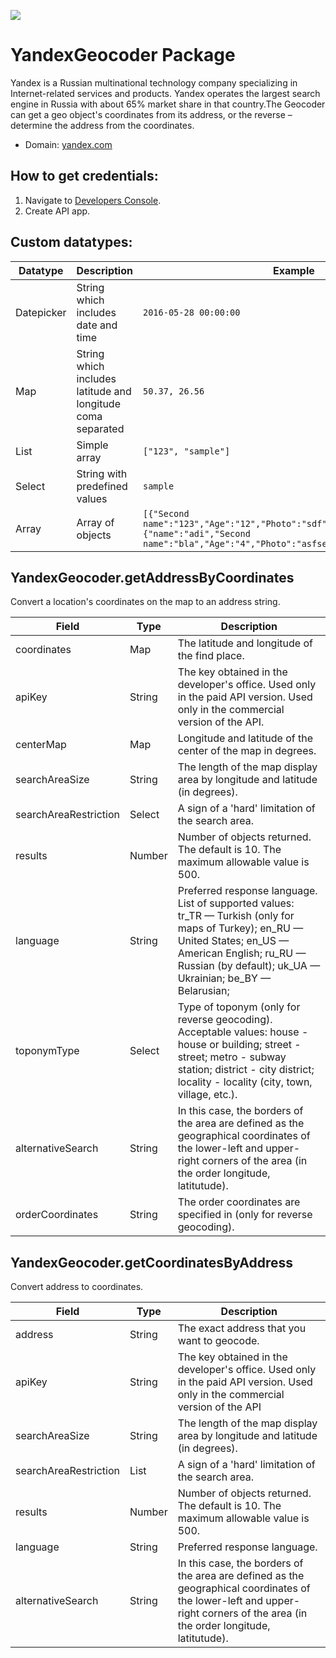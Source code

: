 [![](https://scdn.rapidapi.com/RapidAPI_banner.png)](https://rapidapi.com/package/Yandex/functions?utm_source=RapidAPIGitHub_YandexFunctions&utm_medium=button&utm_content=RapidAPI_GitHub)

# YandexGeocoder Package
Yandex is a Russian multinational technology company specializing in Internet-related services and products. Yandex operates the largest search engine in Russia with about 65% market share in that country.The Geocoder can get a geo object's coordinates from its address, or the reverse – determine the address from the coordinates.
* Domain: [yandex.com](https://yandex.com)



## How to get credentials:
1. Navigate to [Developers Console](https://developer.tech.yandex.com/keys).
2. Create API app.

## Custom datatypes:
  |Datatype|Description|Example
  |--------|-----------|----------
  |Datepicker|String which includes date and time|```2016-05-28 00:00:00```
  |Map|String which includes latitude and longitude coma separated|```50.37, 26.56```
  |List|Simple array|```["123", "sample"]```
  |Select|String with predefined values|```sample```
  |Array|Array of objects|```[{"Second name":"123","Age":"12","Photo":"sdf","Draft":"sdfsdf"},{"name":"adi","Second name":"bla","Age":"4","Photo":"asfserwe","Draft":"sdfsdf"}] ```

## YandexGeocoder.getAddressByCoordinates
Convert a location's coordinates on the map to an address string.

| Field      | Type       | Description
|------------|------------|----------
| coordinates| Map        | The latitude and longitude of the find place.
| apiKey     | String| The key obtained in the developer's office. Used only in the paid API version. Used only in the commercial version of the API.
| centerMap         | Map        | Longitude and latitude of the center of the map in degrees.
| searchAreaSize        | String     | The length of the map display area by longitude and latitude (in degrees).
| searchAreaRestriction       | Select     | A sign of a 'hard' limitation of the search area.
| results    | Number     | Number of objects returned. The default is 10. The maximum allowable value is 500.
| language       | String     | Preferred response language. List of supported values: tr_TR — Turkish (only for maps of Turkey); en_RU — United States; en_US — American English; ru_RU — Russian (by default); uk_UA — Ukrainian; be_BY — Belarusian;
| toponymType       | Select     | Type of toponym (only for reverse geocoding). Acceptable values: house - house or building; street - street; metro - subway station; district - city district; locality - locality (city, town, village, etc.).
| alternativeSearch   | String | In this case, the borders of the area are defined as the geographical coordinates of the lower-left and upper-right corners of the area (in the order longitude, latitutude).
| orderCoordinates   | String | The order coordinates are specified in (only for reverse geocoding).

## YandexGeocoder.getCoordinatesByAddress
Convert address to coordinates.

| Field   | Type       | Description
|---------|------------|----------
| address | String     | The exact address that you want to geocode.
| apiKey  | String| The key obtained in the developer's office. Used only in the paid API version. Used only in the commercial version of the API
| searchAreaSize     | String     | The length of the map display area by longitude and latitude (in degrees).
| searchAreaRestriction    | List     | A sign of a 'hard' limitation of the search area.
| results | Number     | Number of objects returned. The default is 10. The maximum allowable value is 500.
| language    | String     | Preferred response language.
| alternativeSearch   | String | In this case, the borders of the area are defined as the geographical coordinates of the lower-left and upper-right corners of the area (in the order longitude, latitutude).
